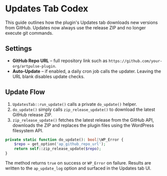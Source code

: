 # Updates Tab Codex

This guide outlines how the plugin's Updates tab downloads new versions from GitHub. Updates now always use the release ZIP and no longer execute git commands.

## Settings
- **GitHub Repo URL** – full repository link such as
  `https://github.com/your-org/artpulse-plugin`.
- **Auto-Update** – if enabled, a daily cron job calls the updater.
  Leaving the URL blank disables update checks.

## Update Flow
1. `UpdatesTab::run_update()` calls a private `do_update()` helper.
2. `do_update()` simply calls `zip_release_update()` to download the latest GitHub release ZIP.
3. `zip_release_update()` fetches the latest release from the GitHub API, downloads the ZIP and replaces the plugin files using the WordPress filesystem API.

```php
private static function do_update(): bool|\WP_Error {
    $repo = get_option('ap_github_repo_url');
    return self::zip_release_update($repo);
}
```

The method returns `true` on success or `WP_Error` on failure. Results are written to the `ap_update_log` option and surfaced in the Updates tab UI.
